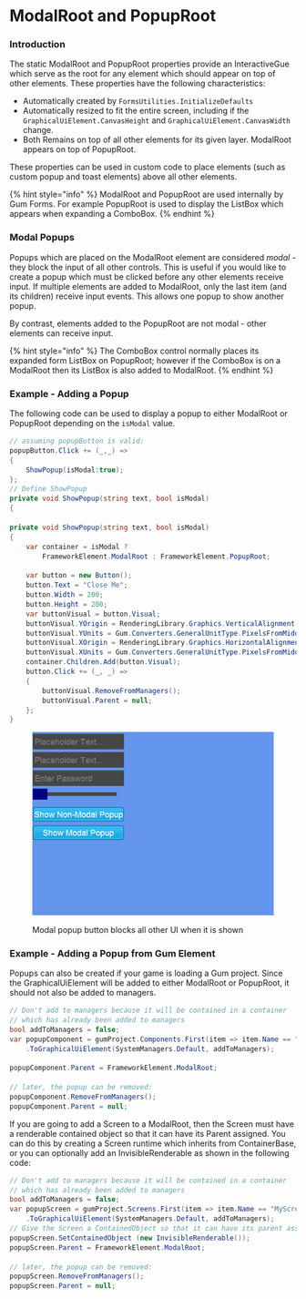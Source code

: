 # ModalRoot and PopupRoot

### Introduction

The static ModalRoot and PopupRoot properties provide an InteractiveGue which serve as the root for any element which should appear on top of other elements. These properties have the following characteristics:

* Automatically created by `FormsUtilities.InitializeDefaults`
* Automatically resized to fit the entire screen, including if the `GraphicalUiElement.CanvasHeight` and `GraphicalUiElement.CanvasWidth` change.
* Both Remains on top of all other elements for its given layer. ModalRoot appears on top of PopupRoot.

These properties can be used in custom code to place elements (such as custom popup and toast elements) above all other elements.

{% hint style="info" %}
ModalRoot and PopupRoot are used internally by Gum Forms. For example PopupRoot is used to display the ListBox which appears when expanding a ComboBox.
{% endhint %}

### Modal Popups

Popups which are placed on the ModalRoot element are considered _modal_ - they block the input of all other controls. This is useful if you would like to create a popup which must be clicked before any other elements receive input. If multiple elements are added to ModalRoot, only the last item (and its children) receive input events. This allows one popup to show another popup.

By contrast, elements added to the PopupRoot are not modal - other elements can receive input.

{% hint style="info" %}
The ComboBox control normally places its expanded form ListBox on PopupRoot; however if the ComboBox is on a ModalRoot then its ListBox is also added to ModalRoot.
{% endhint %}

### Example - Adding a Popup

The following code can be used to display a popup to either ModalRoot or PopupRoot depending on the `isModal` value.

```csharp
// assuming popupButton is valid:
popupButton.Click += (_,_) =>
{
    ShowPopup(isModal:true);
};
// Define ShowPopup
private void ShowPopup(string text, bool isModal)
{
    
private void ShowPopup(string text, bool isModal)
{
    var container = isModal ? 
        FrameworkElement.ModalRoot : FrameworkElement.PopupRoot;

    var button = new Button();
    button.Text = "Close Me";
    button.Width = 200;
    button.Height = 200;
    var buttonVisual = button.Visual;
    buttonVisual.YOrigin = RenderingLibrary.Graphics.VerticalAlignment.Center;
    buttonVisual.YUnits = Gum.Converters.GeneralUnitType.PixelsFromMiddle;
    buttonVisual.XOrigin = RenderingLibrary.Graphics.HorizontalAlignment.Center;
    buttonVisual.XUnits = Gum.Converters.GeneralUnitType.PixelsFromMiddle;
    container.Children.Add(button.Visual);
    button.Click += (_, _) =>
    {
        buttonVisual.RemoveFromManagers();
        buttonVisual.Parent = null;
    };
}


```

<figure><img src="../../../../../.gitbook/assets/31_06 02 52.gif" alt=""><figcaption><p>Modal popup button blocks all other UI when it is shown</p></figcaption></figure>

### Example - Adding a Popup from Gum Element

Popups can also be created if your game is loading a Gum project. Since the GraphicalUiElement will be added to either ModalRoot or PopupRoot, it should not also be added to managers.

```csharp
// Don't add to managers because it will be contained in a container
// which has already been added to managers
bool addToManagers = false;
var popupComponent = gumProject.Components.First(item => item.Name == "MyPopup")
    .ToGraphicalUiElement(SystemManagers.Default, addToManagers);

popupComponent.Parent = FrameworkElement.ModalRoot;

// later, the popup can be removed:
popupComponent.RemoveFromManagers();
popupComponent.Parent = null;
```

If you are going to add a Screen to a ModalRoot, then the Screen must have a renderable contained object so that it can have its Parent assigned. You can do this by creating a Screen runtime which inherits from ContainerBase, or you can optionally add an InvisibleRenderable as shown in the following code:

```csharp
// Don't add to managers because it will be contained in a container
// which has already been added to managers
bool addToManagers = false;
var popupScreen = gumProject.Screens.First(item => item.Name == "MyScreen")
    .ToGraphicalUiElement(SystemManagers.Default, addToManagers);
// Give the Screen a ContainedObject so that it can have its parent assigned
popupScreen.SetContainedObject (new InvisibleRenderable());
popupScreen.Parent = FrameworkElement.ModalRoot;

// later, the popup can be removed:
popupScreen.RemoveFromManagers();
popupScreen.Parent = null;
```
